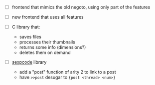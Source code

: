 - [ ] frontend that mimics the old negoto, using only part of the features

- [ ] new frontend that uses all features

- [ ] C library that:
  - saves files
  - processes their thumbnails
  - returns some info (dimensions?)
  - deletes them on demand

- [ ] [sexpcode](http://cairnarvon.rotahall.org/misc/sexpcode.html) library
  - add a "post" function of arity 2 to link to a post
  - have `>>post` desugar to `{post <thread> <num>}`
